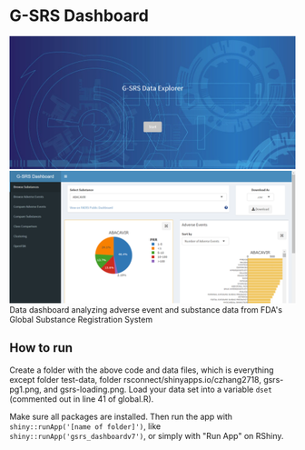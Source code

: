 # G-SRS Dashboard
![Loading Page](./gsrs-loading.png)
![Page 1](gsrs-pg1.png)
Data dashboard analyzing adverse event and substance data from FDA's Global Substance Registration System

## How to run
Create a folder with the above code and data files, which is everything except folder test-data, folder rsconnect/shinyapps.io/czhang2718, gsrs-pg1.png, and gsrs-loading.png. Load your data set into a variable `dset` (commented out in line 41 of global.R). 

Make sure all packages are installed. Then run the app with `shiny::runApp('[name of folder]')`, like `shiny::runApp('gsrs_dashboardv7')`, or simply with "Run App" on RShiny.
